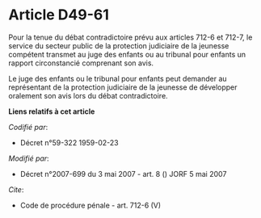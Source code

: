 # Article D49-61

Pour la tenue du débat contradictoire prévu aux articles 712-6 et 712-7, le service du secteur public de la protection
judiciaire de la jeunesse compétent transmet au juge des enfants ou au tribunal pour enfants un rapport circonstancié
comprenant son avis. 

Le juge des enfants ou le tribunal pour enfants peut demander au représentant de la protection judiciaire de la jeunesse de
développer oralement son avis lors du débat contradictoire.

**Liens relatifs à cet article**

_Codifié par_:

  - Décret n°59-322 1959-02-23

_Modifié par_:

  - Décret n°2007-699 du 3 mai 2007 - art. 8 () JORF 5 mai 2007

_Cite_:

  - Code de procédure pénale - art. 712-6 (V)
